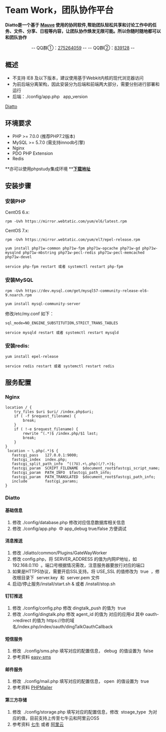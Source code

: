# Team Work，团队协作平台

**Diatto是一个基于 [Mauve](https://github.com/aoju/mauve.git) 使用的协同软件,帮助团队轻松共享和讨论工作中的任务、文件、分享、日程等内容，让团队协作焕发无限可能。所以你随时随地都可以和团队协作**
 
<p align="center">
	-- QQ群①：<a href="https://shang.qq.com/wpa/qunwpa?idkey=c207666cbc107d03d368bde8fc15605bb883ebc482e28d440de149e3e2217460">275264059</a> --
	-- QQ群②：<a href="https://shang.qq.com/wpa/qunwpa?idkey=17fadd02891457034c6536c984f0d7db29b73ea14c9b86bba39ce18ed7a90e18">839128</a> --
</p>

## 概述
- 不支持 IE8 及以下版本，建议使用基于Webkit内核的现代浏览器访问
- 为前后端分离架构，因此安装分为后端和前端两大部分，需要分别进行部署和运行
- 后端：./config/app.php   app_version

[Diatto](https://github.com/aoju/diatto.git)
<a name="BdwQF"></a>
## 环境要求

- PHP >= 7.0.0 (推荐PHP7.2版本)
- MySQL >= 5.7.0 (需支持innodb引擎)
- Nginx
- PDO PHP Extension
- Redis

**亦可以使用phpstudy集成环境 **[**下载地址**](http://phpstudy.php.cn/index.php)
<a name="7EnRt"></a>
## 安装步骤
### 安装PHP
CentOS 6.x: 
```
rpm -Uvh https://mirror.webtatic.com/yum/el6/latest.rpm
```
CentOS 7.x: 
```
rpm -Uvh https://mirror.webtatic.com/yum/el7/epel-release.rpm
```
```
yum install php71w-common php71w-fpm php71w-opcache php71w-gd php71w-mysqlnd php71w-mbstring php71w-pecl-redis php71w-pecl-memcached php71w-devel
```
```
service php-fpm restart 或者 systemctl restart php-fpm
```
### 安装MySQL
```
rpm -Uvh https://dev.mysql.com/get/mysql57-community-release-el6-9.noarch.rpm
```
```
yum install mysql-community-server
```
修改/etc/my.conf 如下：
```
sql_mode=NO_ENGINE_SUBSTITUTION,STRICT_TRANS_TABLES
```
```
service mysqld restart 或者 systemctl restart mysqld
```
### 安装redis:
```
yum install epel-release
```
```
service redis restart 或者 systemctl restart redis
```

## 服务配置
### Nginx
```
location / { 
	try_files $uri $uri/ /index.php$uri;
    if ( -f $request_filename) {  
    	break;  
    }  
    if ( !-e $request_filename) {  
    	rewrite ^(.*)$ /index.php/$1 last;  
    	break;  
    }  
}
 location ~ \.php(.*)$ {
   fastcgi_pass   127.0.0.1:9000;
   fastcgi_index  index.php;
   fastcgi_split_path_info  ^((?U).+\.php)(/?.+)$;
   fastcgi_param  SCRIPT_FILENAME  $document_root$fastcgi_script_name;
   fastcgi_param  PATH_INFO  $fastcgi_path_info;
   fastcgi_param  PATH_TRANSLATED  $document_root$fastcgi_path_info;
   include        fastcgi_params;
}
```
### Diatto

#### 基础信息
1. 修改 ./config/database.php 修改对应信息数据库相关信息
2. 修改 ./config/app.php  中 app_debug  true/false 方便调试

#### 消息推送
1. 修改 ./diatto/common/Plugins/GateWayWorker
2. 修改 config.php，将 SERVER_ADDRESS 的值为内网IP地址，如  192.168.0.110  。端口号根据情况需改，注意服务器要放行对应的端口
3. 如果是HTTPS协议，需要开启SSL支持。将 USE_SSL 的值修改为  true  ，修改根目录下  server.key  和  server.pem 文件
4. 启动/停止服务/install/start.sh & 或者 /install/stop.sh

#### 钉钉推送
1. 修改 ./config/config.php 修改 dingtalk_push 的值为  true  
2. 修改 ./config/dingtalk.php 修改 agent_id 的值为 对应的应用id 其中 oauth->redirect 的值为 https://你的域名/index.php/index/oauth/dingTalkOauthCallback

#### 短信服务
1. 修改  ./config/sms.php 填写对应的配置信息， debug  的值设置为  false 
2. 参考资料 [easy-sms](https://github.com/overtrue/easy-sms)

#### 邮件服务
1. 修改  ./config/mail.php 填写对应的配置信息， open  的值设置为  true 
2. 参考资料 [PHPMailer](https://github.com/PHPMailer/PHPMailer)

#### 第三方存储
1. 修改  ./config/storage.php 填写对应的配置信息，修改  stoage_type  为对应的值，目前支持上传至七牛云和阿里云OSS
2. 参考资料 [七牛](https://developer.qiniu.com/) 或者 [阿里云](https://help.aliyun.com/product/31815.html)